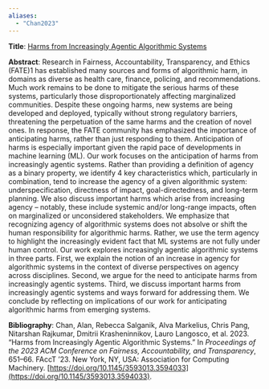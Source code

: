 ```yaml
---
aliases:
  - "Chan2023"
---
```

**Title**: [Harms from Increasingly Agentic Algorithmic Systems](https://dl.acm.org/doi/10.1145/3593013.3594033)

**Abstract**: Research in Fairness, Accountability, Transparency, and Ethics (FATE)1 has established many sources and forms of algorithmic harm, in domains as diverse as health care, finance, policing, and recommendations. Much work remains to be done to mitigate the serious harms of these systems, particularly those disproportionately affecting marginalized communities. Despite these ongoing harms, new systems are being developed and deployed, typically without strong regulatory barriers, threatening the perpetuation of the same harms and the creation of novel ones. In response, the FATE community has emphasized the importance of anticipating harms, rather than just responding to them. Anticipation of harms is especially important given the rapid pace of developments in machine learning (ML). Our work focuses on the anticipation of harms from increasingly agentic systems. Rather than providing a definition of agency as a binary property, we identify 4 key characteristics which, particularly in combination, tend to increase the agency of a given algorithmic system: underspecification, directness of impact, goal-directedness, and long-term planning. We also discuss important harms which arise from increasing agency – notably, these include systemic and/or long-range impacts, often on marginalized or unconsidered stakeholders. We emphasize that recognizing agency of algorithmic systems does not absolve or shift the human responsibility for algorithmic harms. Rather, we use the term agency to highlight the increasingly evident fact that ML systems are not fully under human control. Our work explores increasingly agentic algorithmic systems in three parts. First, we explain the notion of an increase in agency for algorithmic systems in the context of diverse perspectives on agency across disciplines. Second, we argue for the need to anticipate harms from increasingly agentic systems. Third, we discuss important harms from increasingly agentic systems and ways forward for addressing them. We conclude by reflecting on implications of our work for anticipating algorithmic harms from emerging systems.

**Bibliography**: Chan, Alan, Rebecca Salganik, Alva Markelius, Chris Pang, Nitarshan Rajkumar, Dmitrii Krasheninnikov, Lauro Langosco, et al. 2023. “Harms from Increasingly Agentic Algorithmic Systems.” In _Proceedings of the 2023 ACM Conference on Fairness, Accountability, and Transparency_, 651–66. FAccT ’23. New York, NY, USA: Association for Computing Machinery. [https://doi.org/10.1145/3593013.3594033](https://doi.org/10.1145/3593013.3594033).